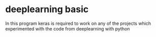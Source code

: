 # deeplearning basic
In this program keras is required to work on any of the projects which experimented with the code from deeplearning with python